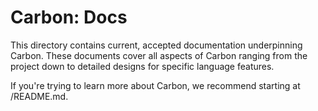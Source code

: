 <!--
Part of the Carbon Language project, under the Apache License v2.0 with LLVM
Exceptions. See /LICENSE for license information.
SPDX-License-Identifier: Apache-2.0 WITH LLVM-exception
-->

# Carbon: Docs

This directory contains current, accepted documentation underpinning Carbon.
These documents cover all aspects of Carbon ranging from the project down to
detailed designs for specific language features.

If you're trying to learn more about Carbon, we recommend starting at
/README.md.
